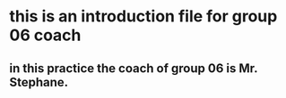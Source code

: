 # this is an introduction file for group 06 coach 
## in this practice the coach of group 06 is Mr. Stephane.
